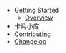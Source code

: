 - Getting Started
  - [Overview](README.md)
- 卡片小库
- [Contributing](CONTRIBUTING.md)
- [Changelog](CHANGELOG.md)

